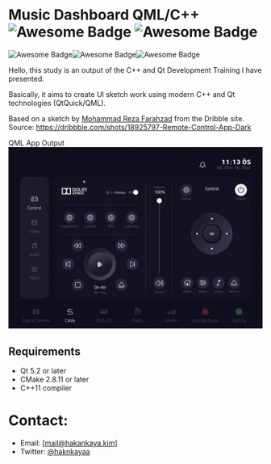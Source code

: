 # Music Dashboard QML/C++  <img src="https://img.shields.io/badge/build test-passing-<COLOR>?style=flat&logo=appveyor" alt="Awesome Badge"/> <img src="https://img.shields.io/badge/C%2B%2B-00599C?style=flat&logo=appveyor&logo=c%2B%2B&logoColor=white" alt="Awesome Badge"/>

<img src="https://img.shields.io/badge/Windows-0078D6?style=for-the-badge&logo=windows&logoColor=white" alt="Awesome Badge"/><img src="https://img.shields.io/badge/Linux-FCC624?style=for-the-badge&logo=linux&logoColor=black" alt="Awesome Badge"/><img src="https://img.shields.io/badge/mac%20os-000000?style=for-the-badge&logo=apple&logoColor=white" alt="Awesome Badge"/>




Hello, this study is an output of the C++ and Qt Development Training I have presented.

Basically, it aims to create UI sketch work using modern C++ and Qt technologies (QtQuick/QML).

Based on a sketch by [Mohammad Reza Farahzad](https://dribbble.com/mrfarahzad) from the Dribble site.
Source: https://dribbble.com/shots/18925797-Remote-Control-App-Dark

QML App Output
![](doc/final.gif)

Requirements
------------
* Qt 5.2 or later
* CMake 2.8.11 or later
* C++11 compiler

# Contact:
* Email: [mail@hakankaya.kim]
* Twitter: [@haknkayaa](https://twitter.com/haknkayaa)
